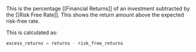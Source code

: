 This is the percentage [[Financial Returns]] of an investment subtracted by the [[Risk Free Rate]]. This shows the return amount above the expected risk-free rate.


This is calculated as:
```python
excess_returns = returns - risk_free_returns
```